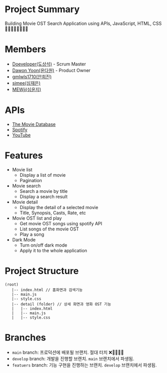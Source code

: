 # Project Summary

Building Movie OST Search Application using APIs, JavaScript, HTML, CSS 🚀🚀🚀🚀🚀🚀🚀🚀

# Members

- [Doeveloper(도상석)](https://github.com/ldss3sang) - Scrum Master
- [Dawon Yoon(윤다원)](https://github.com/Dawon-yoon) - Product Owner
- [gmlwls1710(안희진)](https://github.com/gmlwls1710)
- [simee(심재은)](https://github.com/simi-22)
- [MEWji(심윤지)](https://github.com/simyoonji)

# APIs

- [The Movie Database](https://developer.themoviedb.org/docs/getting-started)
- [Spotify](https://developer.spotify.com/documentation/web-api)
- [YouTube](https://developers.google.com/youtube/v3)

# Features

- Movie list
  - Display a list of movie
  - Pagination
- Movie search
  - Search a movie by title
  - Display a search result
- Movie detail
  - Display the detail of a selected movie
  - Title, Synopsis, Casts, Rate, etc
- Movie OST list and play
  - Get movie OST songs using spotify API
  - List songs of the movie OST
  - Play a song
- Dark Mode
  - Turn on/off dark mode
  - Apply it to the whole application

# Project Structure

```
(root)
   |-- index.html // 홈화면과 검색기능
   |-- main.js
   |-- style.css
   |-- detail (folder) // 상세 화면과 영화 OST 기능
   |   |-- index.html
   |   |-- main.js
   |   |-- style.css
```

# Branches

- `main` branch: 프로덕션에 배포될 브랜치. 절대 터치 ❌🙅‍♂️🙅‍♀️
- `develop` branch: 개발을 진행할 브랜치. `main` 브랜치에서 파생됨.
- `featuers` branch: 기능 구현을 진행하는 브랜치. `develop` 브랜치에서 파생됨.
